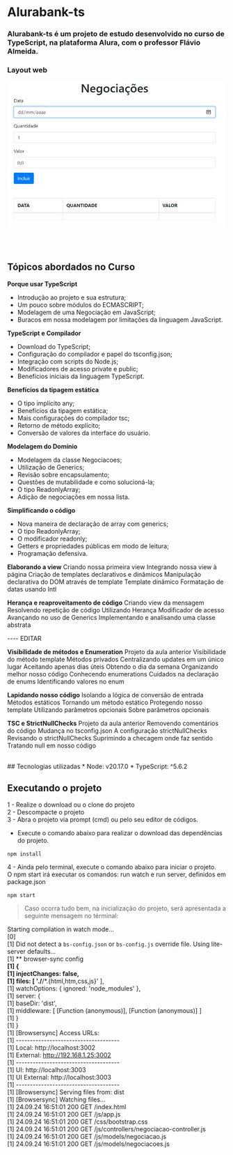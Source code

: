 # Alurabank-ts
### Alurabank-ts é um projeto de estudo desenvolvido no curso de TypeScript, na plataforma Alura, com o professor Flávio Almeida.


### Layout web
![Tela](https://github.com/amarojc/alurabank-ts/blob/main/assets/img/tela_alurabank-ts.jpg)



<br><br>
## Tópicos abordados no Curso

 **Porque usar TypeScript**
- Introdução ao projeto e sua estrutura;
- Um pouco sobre módulos do ECMASCRIPT;
- Modelagem de uma Negociação em JavaScript;
- Buracos em nossa modelagem por limitações da linguagem JavaScript.

**TypeScript e Compilador**
- Download do TypeScript;
- Configuração do compilador e papel do tsconfig.json;
- Integração com scripts do Node.js;
- Modificadores de acesso private e public;
- Benefícios iniciais da linguagem TypeScript.

**Benefícios da tipagem estática**
- O tipo implícito any;
- Benefícios da tipagem estática;
- Mais configurações do compilador tsc;
- Retorno de método explícito;
- Conversão de valores da interface do usuário.

**Modelagem do Domínio**
- Modelagem da classe Negociacoes;
- Utilização de Generics;
- Revisão sobre encapsulamento;
- Questões de mutabilidade e como solucioná-la;
- O tipo ReadonlyArray;
- Adição de negociações em nossa lista.

**Simplificando o código**
- Nova maneira de declaração de array com generics;
- O tipo ReadonlyArray;
- O modificador readonly;
- Getters e propriedades públicas em modo de leitura;
- Programação defensiva.


**Elaborando a view**
Criando nossa primeira view
Integrando nossa view à página
Criação de templates declarativos e dinâmicos
Manipulação declarativa do DOM através de template
Template dinâmico
Formatação de datas usando Intl

**Herança e reaproveitamento de código**
Criando view da mensagem
Resolvendo repetição de código
Utilizando Herança
Modificador de acesso
Avançando no uso de Generics
Implementando e analisando uma classe abstrata

---- EDITAR 

**Visibilidade de métodos e Enumeration**
Projeto da aula anterior
Visibilidade do método template
Métodos privados
Centralizando updates em um único lugar
Aceitando apenas dias úteis
Obtendo o dia da semana
Organizando melhor nosso código
Conhecendo enumerations
Cuidados na declaração de enums
Identificando valores no enum


**Lapidando nosso código**
Isolando a lógica de conversão de entrada
Métodos estáticos
Tornando um método estático
Protegendo nosso template
Utilizando parâmetros opcionais
Sobre parâmetros opcionais

**TSC e StrictNullChecks**
Projeto da aula anterior
Removendo comentários do código
Mudança no tsconfig.json
A configuração strictNullChecks
Revisando o strictNullChecks
Suprimindo a checagem onde faz sentido
Tratando null em nosso código

<br>
## Tecnologias utilizadas
* Node: v20.17.0
* TypeScript: ^5.6.2

## Executando o projeto

1 - Realize o download ou o clone do projeto <br>
2 - Descompacte o projeto<br>
3 - Abra o projeto  via prompt (cmd) ou pelo seu editor de códigos.<br>

* Execute o comando abaixo para realizar o download das dependências do projeto.

```
npm install
```

4 - Ainda pelo terminal, execute o comando abaixo para iniciar o projeto.<br>
O npm start irá executar os comandos: run watch e run server, definidos em package.json<br>

```
npm start
```


> Caso ocorra tudo bem, na inicialização do projeto, será apresentada a seguinte mensagem no términal:

 Starting compilation in watch mode...<br>
[0]<br>
[1] Did not detect a `bs-config.json` or `bs-config.js` override file. Using lite-server defaults...<br>
[1] ** browser-sync config **<br>
[1] {<br>
[1]   injectChanges: false,<br>
[1]   files: [ './**/*.{html,htm,css,js}' ],<br>
[1]   watchOptions: { ignored: 'node_modules' },<br>
[1]   server: {<br>
[1]     baseDir: 'dist',<br>
[1]     middleware: [ [Function (anonymous)], [Function (anonymous)] ]<br>
[1]   }<br>
[1] }<br>
[1] [Browsersync] Access URLs:<br>
[1]  -------------------------------------<br>
[1]        Local: http://localhost:3002<br>
[1]     External: http://192.168.1.25:3002<br>
[1]  -------------------------------------<br>
[1]           UI: http://localhost:3003<br>
[1]  UI External: http://localhost:3003<br>
[1]  -------------------------------------<br>
[1] [Browsersync] Serving files from: dist<br>
[1] [Browsersync] Watching files...<br>
[1] 24.09.24 16:51:01 200 GET /index.html<br>
[1] 24.09.24 16:51:01 200 GET /js/app.js<br>
[1] 24.09.24 16:51:01 200 GET /css/bootstrap.css<br>
[1] 24.09.24 16:51:01 200 GET /js/controllers/negociacao-controller.js<br>
[1] 24.09.24 16:51:01 200 GET /js/models/negociacao.js<br>
[1] 24.09.24 16:51:01 200 GET /js/models/negociacoes.js<br>
